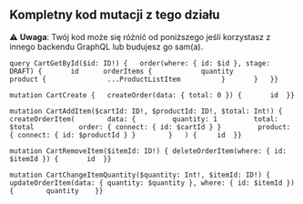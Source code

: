 ## Kompletny kod mutacji z tego działu

⚠️ **Uwaga**: Twój kod może się różnić od poniższego jeśli korzystasz z innego backendu GraphQL lub budujesz go sam(a).

```
query CartGetById($id: ID!) {	order(where: { id: $id }, stage: DRAFT) {		id		orderItems {			quantity			product {				...ProductListItem			}		}	}}
```

```
mutation CartCreate {	createOrder(data: { total: 0 }) {		id	}}
```

```
mutation CartAddItem($cartId: ID!, $productId: ID!, $total: Int!) {	createOrderItem(		data: {			quantity: 1			total: $total			order: { connect: { id: $cartId } }			product: { connect: { id: $productId } }		}	) {		id	}}
```

```
mutation CartRemoveItem($itemId: ID!) {	deleteOrderItem(where: { id: $itemId }) {		id	}}
```

```
mutation CartChangeItemQuantity($quantity: Int!, $itemId: ID!) {	updateOrderItem(data: { quantity: $quantity }, where: { id: $itemId }) {		quantity	}}
```